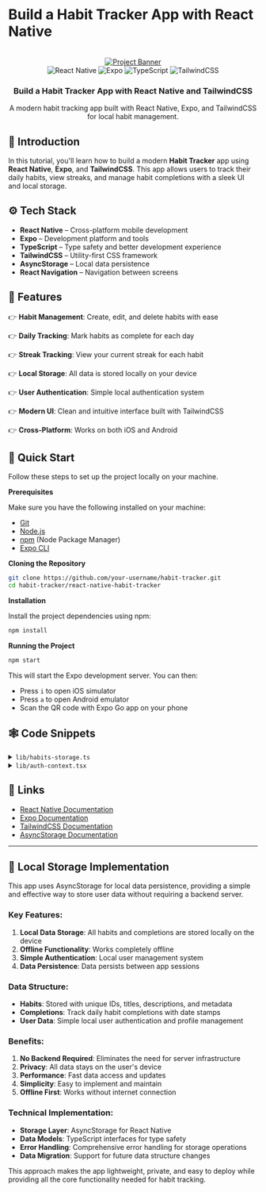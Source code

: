 # Build a Habit Tracker App with React Native

<div align="center">
  <br />
    <a href="https://youtu.be/your-video-link" target="_blank">
      <img src="https://github.com/your-username/your-repo/assets/your-asset-id/your-image.png" alt="Project Banner">
    </a>
  <br />

  <div>
    <img src="https://img.shields.io/badge/-React_Native-black?style=for-the-badge&logoColor=white&logo=react&color=61DAFB" alt="React Native" />
    <img src="https://img.shields.io/badge/-Expo-black?style=for-the-badge&logoColor=white&logo=expo&color=000020" alt="Expo" />
    <img src="https://img.shields.io/badge/-TypeScript-black?style=for-the-badge&logoColor=white&logo=typescript&color=3178C6" alt="TypeScript" />
    <img src="https://img.shields.io/badge/-Tailwind_CSS-black?style=for-the-badge&logoColor=white&logo=tailwindcss&color=06B6D4" alt="TailwindCSS" />
  </div>

  <h3 align="center">Build a Habit Tracker App with React Native and TailwindCSS</h3>

   <div align="center">
     A modern habit tracking app built with React Native, Expo, and TailwindCSS for local habit management.
    </div>
</div>

## <a name="introduction">🤖 Introduction</a>

In this tutorial, you'll learn how to build a modern **Habit Tracker** app using **React Native**, **Expo**, and **TailwindCSS**. This app allows users to track their daily habits, view streaks, and manage habit completions with a sleek UI and local storage.

## <a name="tech-stack">⚙️ Tech Stack</a>

- **React Native** – Cross-platform mobile development
- **Expo** – Development platform and tools
- **TypeScript** – Type safety and better development experience
- **TailwindCSS** – Utility-first CSS framework
- **AsyncStorage** – Local data persistence
- **React Navigation** – Navigation between screens

## <a name="features">🔋 Features</a>

👉 **Habit Management**: Create, edit, and delete habits with ease

👉 **Daily Tracking**: Mark habits as complete for each day

👉 **Streak Tracking**: View your current streak for each habit

👉 **Local Storage**: All data is stored locally on your device

👉 **User Authentication**: Simple local authentication system

👉 **Modern UI**: Clean and intuitive interface built with TailwindCSS

👉 **Cross-Platform**: Works on both iOS and Android

## <a name="quick-start">🤸 Quick Start</a>

Follow these steps to set up the project locally on your machine.

**Prerequisites**

Make sure you have the following installed on your machine:

- [Git](https://git-scm.com/)
- [Node.js](https://nodejs.org/en)
- [npm](https://www.npmjs.com/) (Node Package Manager)
- [Expo CLI](https://docs.expo.dev/get-started/installation/)

**Cloning the Repository**

```bash
git clone https://github.com/your-username/habit-tracker.git
cd habit-tracker/react-native-habit-tracker
```

**Installation**

Install the project dependencies using npm:

```bash
npm install
```

**Running the Project**

```bash
npm start
```

This will start the Expo development server. You can then:

- Press `i` to open iOS simulator
- Press `a` to open Android emulator
- Scan the QR code with Expo Go app on your phone

## <a name="snippets">🕸️ Code Snippets</a>

<details>
<summary><code>lib/habits-storage.ts</code></summary>

```typescript
import AsyncStorage from "@react-native-async-storage/async-storage";

export interface Habit {
  id: string;
  title: string;
  description?: string;
  color: string;
  createdAt: Date;
  updatedAt: Date;
}

export interface HabitCompletion {
  id: string;
  habitId: string;
  date: string;
  createdAt: Date;
}

export class HabitsStorage {
  private static HABITS_KEY = "@habits";
  private static COMPLETIONS_KEY = "@habit_completions";

  static async createHabit(data: CreateHabitData): Promise<Habit> {
    const habits = await this.getUserHabits();
    const newHabit: Habit = {
      id: Date.now().toString(),
      ...data,
      createdAt: new Date(),
      updatedAt: new Date(),
    };

    habits.push(newHabit);
    await AsyncStorage.setItem(this.HABITS_KEY, JSON.stringify(habits));
    return newHabit;
  }

  static async getUserHabits(): Promise<Habit[]> {
    try {
      const habitsJson = await AsyncStorage.getItem(this.HABITS_KEY);
      return habitsJson ? JSON.parse(habitsJson) : [];
    } catch (error) {
      console.error("Error getting habits:", error);
      return [];
    }
  }
}
```

</details>

<details>
<summary><code>lib/auth-context.tsx</code></summary>

```typescript
import { createContext, useContext, useEffect, useState } from "react";
import AsyncStorage from "@react-native-async-storage/async-storage";

type User = {
  id: string;
  email: string;
  username: string;
  name?: string;
};

type AuthContextType = {
  user: User | null;
  isLoadingUser: boolean;
  signUp: (
    email: string,
    password: string,
    username: string
  ) => Promise<string | null>;
  signIn: (email: string, password: string) => Promise<string | null>;
  signOut: () => Promise<void>;
};

export function AuthProvider({ children }: { children: React.ReactNode }) {
  const [user, setUser] = useState<User | null>(null);
  const [isLoadingUser, setIsLoadingUser] = useState<boolean>(true);

  // Implementation details...
}
```

</details>

## <a name="links">🔗 Links</a>

- [React Native Documentation](https://reactnative.dev/docs/getting-started)
- [Expo Documentation](https://docs.expo.dev/)
- [TailwindCSS Documentation](https://tailwindcss.com/docs)
- [AsyncStorage Documentation](https://react-native-async-storage.github.io/async-storage/)

---

## 🚀 Local Storage Implementation

This app uses AsyncStorage for local data persistence, providing a simple and effective way to store user data without requiring a backend server.

### Key Features:

1. **Local Data Storage**: All habits and completions are stored locally on the device
2. **Offline Functionality**: Works completely offline
3. **Simple Authentication**: Local user management system
4. **Data Persistence**: Data persists between app sessions

### Data Structure:

- **Habits**: Stored with unique IDs, titles, descriptions, and metadata
- **Completions**: Track daily habit completions with date stamps
- **User Data**: Simple local user authentication and profile management

### Benefits:

1. **No Backend Required**: Eliminates the need for server infrastructure
2. **Privacy**: All data stays on the user's device
3. **Performance**: Fast data access and updates
4. **Simplicity**: Easy to implement and maintain
5. **Offline First**: Works without internet connection

### Technical Implementation:

- **Storage Layer**: AsyncStorage for React Native
- **Data Models**: TypeScript interfaces for type safety
- **Error Handling**: Comprehensive error handling for storage operations
- **Data Migration**: Support for future data structure changes

This approach makes the app lightweight, private, and easy to deploy while providing all the core functionality needed for habit tracking.
